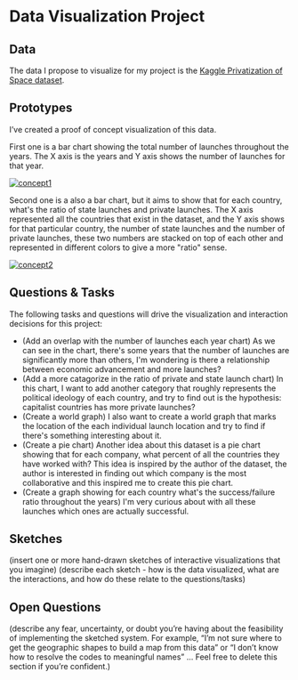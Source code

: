 # Data Visualization Project

## Data

The data I propose to visualize for my project is the [Kaggle Privatization of Space dataset](https://www.kaggle.com/davidroberts13/one-small-step-for-data).

## Prototypes

I’ve created a proof of concept visualization of this data. 

First one is a bar chart showing the total number of launches throughout the years. The X axis is the years and Y axis shows the number of launches for that year.

[![concept1](<https://user-images.githubusercontent.com/63271980/94351007-4fa47c80-0022-11eb-8c81-db530b72dac8.png>
)](https://vizhub.com/TaylorW43/44baed18d77248a5b7be970eab5c8bda)

Second one is a also a bar chart, but it aims to show that for each country, what's the ratio of state launches and private launches. The X axis represented all the countries that exist in the dataset, and the Y axis shows for that particular country, the number of state launches and the number of private launches, these two numbers are stacked on top of each other and represented in different colors to give a more "ratio" sense.

[![concept2](<https://user-images.githubusercontent.com/63271980/94351105-51bb0b00-0023-11eb-83e5-5c610b52085c.png>
)](https://vizhub.com/TaylorW43/bdcb44f70d6a4500b3f65054adeecbd0)

## Questions & Tasks

The following tasks and questions will drive the visualization and interaction decisions for this project:

 * (Add an overlap with the number of launches each year chart) As we can see in the chart, there's some years that the number of launches are significantly more than others, I'm wondering is there a relationship between economic advancement and more launches?
 * (Add a more catagorize in the ratio of private and state launch chart) In this chart, I want to add another category that roughly represents the political ideology of each country, and try to find out is the hypothesis: capitalist countries has more private launches?
 * (Create a world graph) I also want to create a world graph that marks the location of the each individual launch location and try to find if there's something interesting about it.
 * (Create a pie chart) Another idea about this dataset is a pie chart showing that for each company, what percent of all the countries they have worked with? This idea is inspired by the author of the dataset, the author is interested in finding out which company is the most collaborative and this inspired me to create this pie chart.
 * (Create a graph showing for each country what's the success/failure ratio throughout the years) I'm very curious about with all these launches which ones are actually successful.

## Sketches

(insert one or more hand-drawn sketches of interactive visualizations that you imagine)
(describe each sketch - how is the data visualized, what are the interactions, and how do these relate to the questions/tasks)

## Open Questions

(describe any fear, uncertainty, or doubt you’re having about the feasibility of implementing the sketched system. For example, “I’m not sure where to get the geographic shapes to build a map from this data” or “I don’t know how to resolve the codes to meaningful names” … Feel free to delete this section if you’re confident.)

